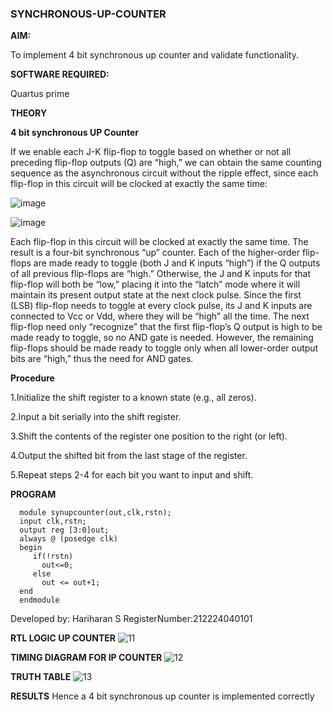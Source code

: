 ### SYNCHRONOUS-UP-COUNTER

**AIM:**

To implement 4 bit synchronous up counter and validate functionality.

**SOFTWARE REQUIRED:**

Quartus prime

**THEORY**

**4 bit synchronous UP Counter**

If we enable each J-K flip-flop to toggle based on whether or not all preceding flip-flop outputs (Q) are “high,” we can obtain the same counting sequence as the asynchronous circuit without the ripple effect, since each flip-flop in this circuit will be clocked at exactly the same time:

![image](https://github.com/naavaneetha/SYNCHRONOUS-UP-COUNTER/assets/154305477/d5db3fa0-e413-404c-b80e-b2f39d82e7e8)


![image](https://github.com/naavaneetha/SYNCHRONOUS-UP-COUNTER/assets/154305477/52cb61eb-d04b-442d-810c-31185a68410b)

Each flip-flop in this circuit will be clocked at exactly the same time.
The result is a four-bit synchronous “up” counter. Each of the higher-order flip-flops are made ready to toggle (both J and K inputs “high”) if the Q outputs of all previous flip-flops are “high.”
Otherwise, the J and K inputs for that flip-flop will both be “low,” placing it into the “latch” mode where it will maintain its present output state at the next clock pulse.
Since the first (LSB) flip-flop needs to toggle at every clock pulse, its J and K inputs are connected to Vcc or Vdd, where they will be “high” all the time.
The next flip-flop need only “recognize” that the first flip-flop’s Q output is high to be made ready to toggle, so no AND gate is needed.
However, the remaining flip-flops should be made ready to toggle only when all lower-order output bits are “high,” thus the need for AND gates.

**Procedure**

1.Initialize the shift register to a known state (e.g., all zeros).

2.Input a bit serially into the shift register.

3.Shift the contents of the register one position to the right (or left).

4.Output the shifted bit from the last stage of the register.

5.Repeat steps 2-4 for each bit you want to input and shift.



**PROGRAM**

```
  module synupcounter(out,clk,rstn);
  input clk,rstn;
  output reg [3:0]out;
  always @ (posedge clk)
  begin
     if(!rstn)
       out<=0;
     else 
       out <= out+1;
  end
  endmodule
```

Developed by: Hariharan S 
RegisterNumber:212224040101

**RTL LOGIC UP COUNTER**
![11](https://github.com/user-attachments/assets/5f5bc4ba-f580-4cf4-94a7-54bb9e18b7cb)

**TIMING DIAGRAM FOR IP COUNTER**
![12](https://github.com/user-attachments/assets/60cf0d6d-1d87-4a3f-8c37-f803caec96d0)

**TRUTH TABLE**
![13](https://github.com/user-attachments/assets/5279ff4b-7e52-4df6-88b4-7f03edb7ca62)

**RESULTS**
Hence a 4 bit synchronous up counter is implemented correctly
